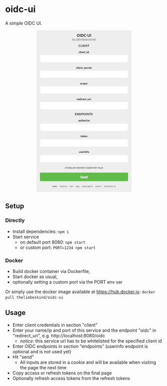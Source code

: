 # oidc-ui

A simple OIDC UI.

<p align="center">
<img src="screenshot.gif" />
</p>

## Setup

###  Directly

- Install dependencies: `npm i`
- Start service 
  - on default port 8080: `npm start`
  - or custom port: `PORT=1234 npm start`

### Docker
- Build docker container via Dockerfile,
- Start docker as usual,
- optionally setting a custom port via the PORT env var

Or simply use the docker image available at https://hub.docker.io: `docker pull theliebeskind/oidc-ui`

## Usage

- Enter client credentials in section "client"
- Enter your name/ip and port of this service and the endpoint "oidc" in "redirect_uri", e.g. http://localhost:8080/oidc
  - _notice_: this service url has to be whitelisted for the specified client id
- Enter OIDC endpoints in section "endpoints" (userinfo endpoint is optional and is not used yet)
- Hit "send"
  - All inputs are stored in a cookie and will be available when visiting the page the next time
- Copy access or refresh tokens on the final page
- Optionally refresh access tokens from the refresh tokens
